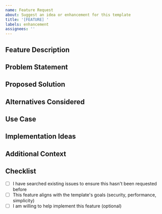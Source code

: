 ```yaml
---
name: Feature Request
about: Suggest an idea or enhancement for this template
title: '[FEATURE] '
labels: enhancement
assignees: ''
---
```


## Feature Description
<!-- A clear and concise description of the feature you'd like to see -->

## Problem Statement
<!-- Is your feature request related to a problem? Please describe -->
<!-- Example: I'm always frustrated when [...] -->

## Proposed Solution
<!-- Describe the solution you'd like -->

## Alternatives Considered
<!-- Describe any alternative solutions or features you've considered -->

## Use Case
<!-- How would this feature benefit you and other users? -->

## Implementation Ideas
<!-- Optional: If you have ideas about how this could be implemented -->

## Additional Context
<!-- Add any other context, screenshots, or examples about the feature request here -->

## Checklist
- [ ] I have searched existing issues to ensure this hasn't been requested before
- [ ] This feature aligns with the template's goals (security, performance, simplicity)
- [ ] I am willing to help implement this feature (optional)
